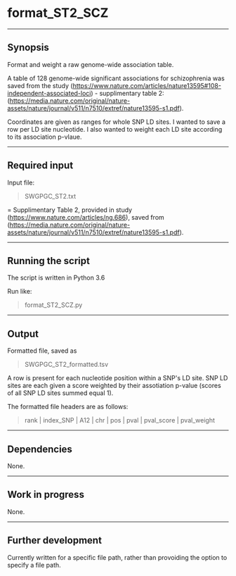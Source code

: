 # format_ST2_SCZ

----------------------
Synopsis
----------------------
Format and weight a raw genome-wide association table.

A table of 128 genome-wide significant associations for schizophrenia was saved from the study (https://www.nature.com/articles/nature13595#108-independent-associated-loci) - supplimentary table 2: (https://media.nature.com/original/nature-assets/nature/journal/v511/n7510/extref/nature13595-s1.pdf).

Coordinates are given as ranges for whole SNP LD sites. I wanted to save a row per LD site nucleotide. I also wanted to weight each LD site according to its association p-vlaue.

----------------------
Required input
----------------------
Input file:

>SWGPGC_ST2.txt

= Supplimentary Table 2, provided in study (https://www.nature.com/articles/ng.686), saved from (https://media.nature.com/original/nature-assets/nature/journal/v511/n7510/extref/nature13595-s1.pdf).

----------------------
Running the script
----------------------
The script is written in Python 3.6

Run like:

>format_ST2_SCZ.py

----------------------
Output
----------------------

Formatted file, saved as

>SWGPGC_ST2_formatted.tsv

A row is present for each nucleotide position within a SNP's LD site. SNP LD sites are each given a score weighted by their assotiation p-value (scores of all SNP LD sites summed equal 1).

The formatted file headers are as follows:

>rank | index_SNP | A12 | chr | pos | pval | pval_score | pval_weight

----------------------
Dependencies
----------------------

None.

----------------------
Work in progress
----------------------

None.

----------------------
Further development
----------------------

Currently written for a specific file path, rather than provoiding the option to specify a file path.
